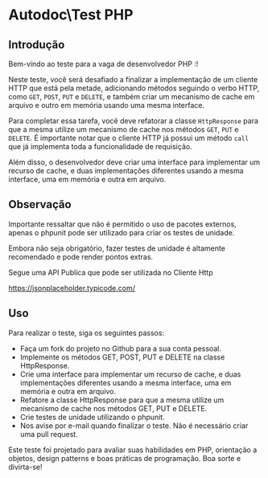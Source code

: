 # Autodoc\Test PHP

## Introdução

Bem-vindo ao teste para a vaga de desenvolvedor PHP :!

Neste teste, você será desafiado a finalizar a implementação de um cliente HTTP que está pela metade, 
adicionando métodos seguindo o verbo HTTP, como `GET`, `POST`, `PUT` e `DELETE`, e também criar um mecanismo 
de cache em arquivo e outro em memória usando uma mesma interface.

Para completar essa tarefa, você deve refatorar a classe `HttpResponse` para que a mesma utilize um mecanismo 
de cache nos métodos `GET`, `PUT` e `DELETE`. É importante notar que o cliente HTTP já possui um método `call` 
que já implementa toda a funcionalidade de requisição.

Além disso, o desenvolvedor deve criar uma interface para implementar um recurso de cache, e duas implementações 
diferentes usando a mesma interface, uma em memória e outra em arquivo.

## Observação
Importante ressaltar que não é permitido o uso de pacotes externos, apenas o phpunit pode ser utilizado para 
criar os testes de unidade.

Embora não seja obrigatório, fazer testes de unidade é altamente recomendado e pode render pontos extras.

Segue uma API Publica que pode ser utilizada no Cliente Http

https://jsonplaceholder.typicode.com/

## Uso

Para realizar o teste, siga os seguintes passos:

* Faça um fork do projeto no Github para a sua conta pessoal.
* Implemente os métodos GET, POST, PUT e DELETE na classe HttpResponse.
* Crie uma interface para implementar um recurso de cache, e duas implementações diferentes usando a mesma interface, uma em memória e outra em arquivo.
* Refatore a classe HttpResponse para que a mesma utilize um mecanismo de cache nos métodos GET, PUT e DELETE.
* Crie testes de unidade utilizando o phpunit.
* Nos avise por e-mail quando finalizar o teste. Não é necessário criar uma pull request.

Este teste foi projetado para avaliar suas habilidades em PHP, orientação a objetos, design patterns e boas práticas de programação. Boa sorte e divirta-se!
